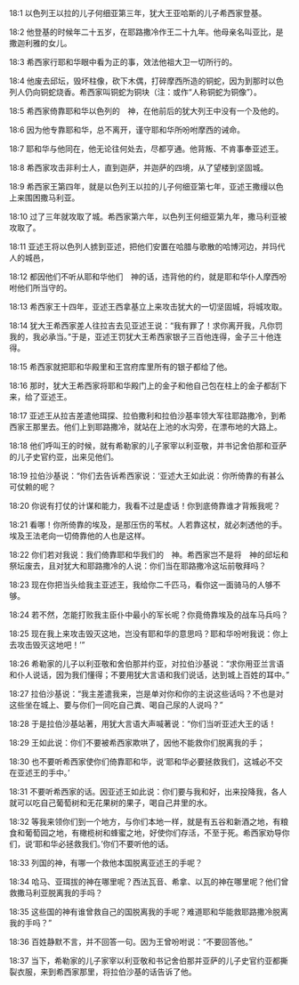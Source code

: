 <a id="1"></a>18:1  以色列王以拉的儿子何细亚第三年，犹大王亚哈斯的儿子希西家登基。  

<a id="2"></a>18:2  他登基的时候年二十五岁，在耶路撒冷作王二十九年。他母亲名叫亚比，是撒迦利雅的女儿。  

<a id="3"></a>18:3  希西家行耶和华眼中看为正的事，效法他祖大卫一切所行的。  

<a id="4"></a>18:4  他废去邱坛，毁坏柱像，砍下木偶，打碎摩西所造的铜蛇，因为到那时以色列人仍向铜蛇烧香。希西家叫铜蛇为铜块（注：或作“人称铜蛇为铜像”）。  

<a id="5"></a>18:5  希西家倚靠耶和华以色列的　神，在他前后的犹大列王中没有一个及他的。  

<a id="6"></a>18:6  因为他专靠耶和华，总不离开，谨守耶和华所吩咐摩西的诫命。  

<a id="7"></a>18:7  耶和华与他同在，他无论往何处去，尽都亨通。他背叛、不肯事奉亚述王。  

<a id="8"></a>18:8  希西家攻击非利士人，直到迦萨，并迦萨的四境，从了望楼到坚固城。  

<a id="9"></a>18:9  希西家王第四年，就是以色列王以拉的儿子何细亚第七年，亚述王撒缦以色上来围困撒马利亚。  

<a id="10"></a>18:10  过了三年就攻取了城。希西家第六年，以色列王何细亚第九年，撒马利亚被攻取了。  

<a id="11"></a>18:11  亚述王将以色列人掳到亚述，把他们安置在哈腊与歌散的哈博河边，并玛代人的城邑，  

<a id="12"></a>18:12  都因他们不听从耶和华他们　神的话，违背他的约，就是耶和华仆人摩西吩咐他们所当守的。  

<a id="13"></a>18:13  希西家王十四年，亚述王西拿基立上来攻击犹大的一切坚固城，将城攻取。  

<a id="14"></a>18:14  犹大王希西家差人往拉吉去见亚述王说：“我有罪了！求你离开我，凡你罚我的，我必承当。”于是，亚述王罚犹大王希西家银子三百他连得，金子三十他连得。  

<a id="15"></a>18:15  希西家就把耶和华殿里和王宫府库里所有的银子都给了他。  

<a id="16"></a>18:16  那时，犹大王希西家将耶和华殿门上的金子和他自己包在柱上的金子都刮下来，给了亚述王。  

<a id="17"></a>18:17  亚述王从拉吉差遣他珥探、拉伯撒利和拉伯沙基率领大军往耶路撒冷，到希西家王那里去。他们上到耶路撒冷，就站在上池的水沟旁，在漂布地的大路上。  

<a id="18"></a>18:18  他们呼叫王的时候，就有希勒家的儿子家宰以利亚敬，并书记舍伯那和亚萨的儿子史官约亚，出来见他们。  

<a id="19"></a>18:19  拉伯沙基说：“你们去告诉希西家说：‘亚述大王如此说：你所倚靠的有甚么可仗赖的呢？  

<a id="20"></a>18:20  你说有打仗的计谋和能力，我看不过是虚话！你到底倚靠谁才背叛我呢？  

<a id="21"></a>18:21  看哪！你所倚靠的埃及，是那压伤的苇杖。人若靠这杖，就必刺透他的手。埃及王法老向一切倚靠他的人也是这样。  

<a id="22"></a>18:22  你们若对我说：我们倚靠耶和华我们的　神。希西家岂不是将　神的邱坛和祭坛废去，且对犹大和耶路撒冷的人说：你们当在耶路撒冷这坛前敬拜吗？  

<a id="23"></a>18:23  现在你把当头给我主亚述王，我给你二千匹马，看你这一面骑马的人够不够。  

<a id="24"></a>18:24  若不然，怎能打败我主臣仆中最小的军长呢？你竟倚靠埃及的战车马兵吗？  

<a id="25"></a>18:25  现在我上来攻击毁灭这地，岂没有耶和华的意思吗？耶和华吩咐我说：你上去攻击毁灭这地吧！’”  

<a id="26"></a>18:26  希勒家的儿子以利亚敬和舍伯那并约亚，对拉伯沙基说：“求你用亚兰言语和仆人说话，因为我们懂得；不要用犹大言语和我们说话，达到城上百姓的耳中。”  

<a id="27"></a>18:27  拉伯沙基说：“我主差遣我来，岂是单对你和你的主说这些话吗？不也是对这些坐在城上、要与你们一同吃自己粪、喝自己尿的人说吗？”  

<a id="28"></a>18:28  于是拉伯沙基站著，用犹大言语大声喊著说：“你们当听亚述大王的话！  

<a id="29"></a>18:29  王如此说：你们不要被希西家欺哄了，因他不能救你们脱离我的手；  

<a id="30"></a>18:30  也不要听希西家使你们倚靠耶和华，说‘耶和华必要拯救我们，这城必不交在亚述王的手中。’  

<a id="31"></a>18:31  不要听希西家的话。因亚述王如此说：你们要与我和好，出来投降我，各人就可以吃自己葡萄树和无花果树的果子，喝自己井里的水。  

<a id="32"></a>18:32  等我来领你们到一个地方，与你们本地一样，就是有五谷和新酒之地，有粮食和葡萄园之地，有橄榄树和蜂蜜之地，好使你们存活，不至于死。希西家劝导你们，说‘耶和华必拯救我们。’你们不要听他的话。  

<a id="33"></a>18:33  列国的神，有哪一个救他本国脱离亚述王的手呢？  

<a id="34"></a>18:34  哈马、亚珥拔的神在哪里呢？西法瓦音、希拿、以瓦的神在哪里呢？他们曾救撒马利亚脱离我的手吗？  

<a id="35"></a>18:35  这些国的神有谁曾救自己的国脱离我的手呢？难道耶和华能救耶路撒冷脱离我的手吗？”  

<a id="36"></a>18:36  百姓静默不言，并不回答一句。因为王曾吩咐说：“不要回答他。”  

<a id="37"></a>18:37  当下，希勒家的儿子家宰以利亚敬和书记舍伯那并亚萨的儿子史官约亚都撕裂衣服，来到希西家那里，将拉伯沙基的话告诉了他。  
